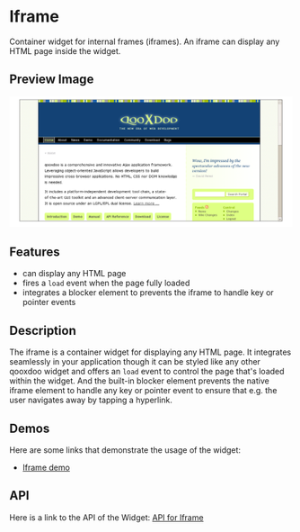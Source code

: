 Iframe
======

Container widget for internal frames (iframes). An iframe can display any HTML page inside the widget.

Preview Image
-------------

![iframe.png](iframe.png%0A%20%20%20%20%20%20%20%20%20%20%20%20%20%20%20%20%20%20%20%20:width:%20500%20px%0A%20%20%20%20%20%20%20%20%20%20%20%20%20%20%20%20%20%20%20%20:target:%20../../iframe.png)

Features
--------

-   can display any HTML page
-   fires a `load` event when the page fully loaded
-   integrates a blocker element to prevents the iframe to handle key or pointer events

Description
-----------

The iframe is a container widget for displaying any HTML page. It integrates seamlessly in your application though it can be styled like any other qooxdoo widget and offers an `load` event to control the page that's loaded within the widget. And the built-in blocker element prevents the native iframe element to handle any key or pointer event to ensure that e.g. the user navigates away by tapping a hyperlink.

Demos
-----

Here are some links that demonstrate the usage of the widget:

-   [Iframe demo](../../apps/demobrowser/index.html#widget-Iframe.html)

API
---

Here is a link to the API of the Widget:
[API for Iframe](../../apps/apiviewer/index.html#qx.ui.embed.Iframe)
